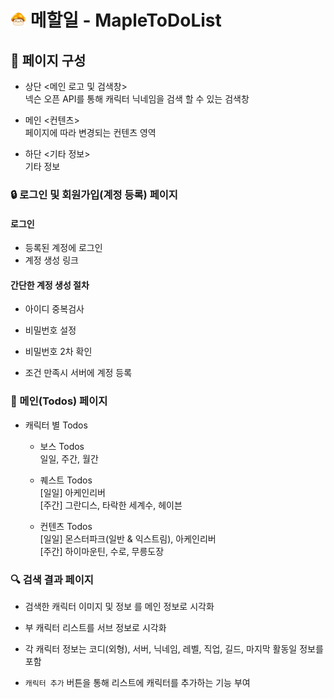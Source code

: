 # <img src="./readme_image/maplelogo.png" width="25" height="25" vertical-align="top"/> 메할일 - MapleToDoList

## 📄 페이지 구성

- 상단 <메인 로고 및 검색창>  
  넥슨 오픈 API를 통해 캐릭터 닉네임을 검색 할 수 있는 검색창

- 메인 <컨텐츠>  
  페이지에 따라 변경되는 컨텐츠 영역

- 하단 <기타 정보>  
  기타 정보

### 🔒 로그인 및 회원가입(계정 등록) 페이지

#### 로그인

- 등록된 계정에 로그인
- 계정 생성 링크

#### 간단한 계정 생성 절차

- 아이디 중복검사
- 비밀번호 설정
- 비밀번호 2차 확인

- 조건 만족시 서버에 계정 등록

### 📑 메인(Todos) 페이지 

- 캐릭터 별 Todos

  - 보스 Todos  
    일일, 주간, 월간

  - 퀘스트 Todos  
    [일일] 아케인리버  
    [주간] 그란디스, 타락한 세계수, 헤이븐  

  - 컨텐츠 Todos  
    [일일] 몬스터파크(일반 & 익스트림), 아케인리버  
    [주간] 하이마운틴, 수로, 무릉도장

### 🔍 검색 결과 페이지

- 검색한 캐릭터 이미지 및 정보 를 메인 정보로 시각화
- 부 캐릭터 리스트를 서브 정보로 시각화

- 각 캐릭터 정보는 코디(외형), 서버, 닉네임, 레벨, 직업, 길드, 마지막 활동일 정보를 포함
- `캐릭터 추가` 버튼을 통해 리스트에 캐릭터를 추가하는 기능 부여
